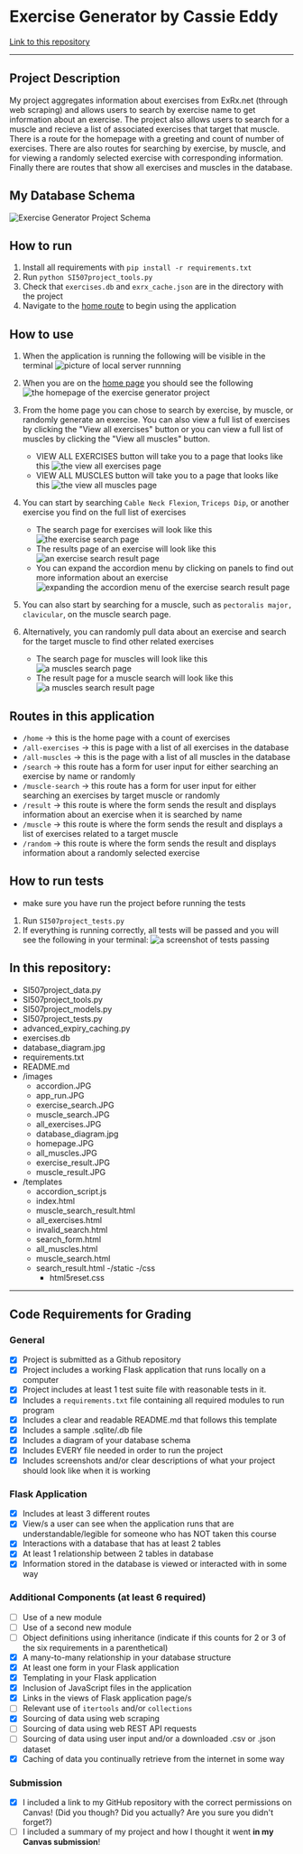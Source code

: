 # Exercise Generator by Cassie Eddy

[Link to this repository](https://github.com/cikeddy/SI507_Final)

---

## Project Description
My project aggregates information about exercises from ExRx.net (through web scraping) and allows users to search by exercise name to get information about an exercise. The project  also allows users to search for a muscle and recieve a list of associated exercises that target that muscle. There is a route for the homepage with a greeting and count of number of exercises. There are also routes for searching by exercise, by muscle, and for viewing a randomly selected exercise with corresponding information. Finally there are routes that show all exercises and muscles in the database.


## My Database Schema
![Exercise Generator Project Schema](images/database_diagram.jpg)

## How to run

1. Install all requirements with `pip install -r requirements.txt`
2. Run `python SI507project_tools.py` 
3. Check that `exercises.db` and `exrx_cache.json` are in the directory with the project
4. Navigate to the [home route](http://localhost:5000/home) to begin using the application

## How to use

1. When the application is running the following will be visible in the terminal ![picture of local server runnning](images/app_run.JPG)
2. When you are on the [home page](http://localhost:5000/home) you should see the following ![the homepage of the exercise generator project](images/homepage.JPG)

3. From the home page you can chose to search by exercise, by muscle, or randomly generate an exercise. You can also view a full list of exercises by clicking the "View all exercises" button or you can view a full list of muscles by clicking the "View all muscles" button.
    - VIEW ALL EXERCISES button will take you to a page that looks like this ![the view all exercises page](images/all_exercises.JPG)
    - VIEW ALL MUSCLES button will take you to a page that looks like this ![the view all muscles page](images/all_muscles.JPG)
4. You can start by searching `Cable Neck Flexion`, `Triceps Dip`, or another exercise you find on the full list of exercises
    - The search page for exercises will look like this ![the exercise search page](images/exercise_search.JPG)
    - The results page of an exercise will look like this ![an exercise search result page](images/exercise_result.JPG)
    - You can expand the accordion menu by clicking on panels to find out more information about an exercise ![expanding the accordion menu of the exercise search result page](images/accordion.JPG)
5. You can also start by searching for a muscle, such as `pectoralis major, clavicular`, on the muscle search page.
6. Alternatively, you can randomly pull data about an exercise and search for the target muscle to find other related exercises
    - The search page for muscles will look like this ![a muscles search page](images/muscle_search.JPG)
    - The result page for a muscle search will look like this ![a muscles search result page](images/muscle_result.JPG)

## Routes in this application
- `/home` -> this is the home page with a count of exercises
- `/all-exercises` -> this is page with a list of all exercises in the database
- `/all-muscles` -> this is the page with a list of all muscles in the database
- `/search` -> this route has a form for user input for either searching an exercise by name or randomly
- `/muscle-search` -> this route has a form for user input for either searching an exercises by target muscle  or randomly
- `/result` -> this route is where the form sends the result and displays information about an exercise when it is searched by name
- `/muscle` -> this route is where the form sends the result and displays a list of exercises related to a target muscle
- `/random` -> this route is where the form sends the result and displays information about a randomly selected exercise

## How to run tests
- make sure you have run the project before running the tests
1. Run `SI507project_tests.py`
2. If everything is running correctly, all tests will be passed and you will see the following in your terminal: ![a screenshot of tests passing](images/tests.JPG)

## In this repository:
- SI507project_data.py
- SI507project_tools.py
- SI507project_models.py
- SI507project_tests.py
- advanced_expiry_caching.py
- exercises.db
- database_diagram.jpg
- requirements.txt
- README.md
- /images
    - accordion.JPG
    - app_run.JPG
    - exercise_search.JPG
    - muscle_search.JPG
    - all_exercises.JPG
    - database_diagram.jpg
    - homepage.JPG
    - all_muscles.JPG
    - exercise_result.JPG
    - muscle_result.JPG
- /templates
    - accordion_script.js
    - index.html
    - muscle_search_result.html
    - all_exercises.html
    - invalid_search.html
    - search_form.html
    - all_muscles.html
    - muscle_search.html
    - search_result.html
-/static
    -/css
        - html5reset.css

---
## Code Requirements for Grading

### General
- [x] Project is submitted as a Github repository
- [x] Project includes a working Flask application that runs locally on a computer
- [x] Project includes at least 1 test suite file with reasonable tests in it.
- [x] Includes a `requirements.txt` file containing all required modules to run program
- [x] Includes a clear and readable README.md that follows this template
- [x] Includes a sample .sqlite/.db file
- [x] Includes a diagram of your database schema
- [x] Includes EVERY file needed in order to run the project
- [x] Includes screenshots and/or clear descriptions of what your project should look like when it is working

### Flask Application
- [x] Includes at least 3 different routes
- [x] View/s a user can see when the application runs that are understandable/legible for someone who has NOT taken this course
- [x] Interactions with a database that has at least 2 tables
- [x] At least 1 relationship between 2 tables in database
- [x] Information stored in the database is viewed or interacted with in some way

### Additional Components (at least 6 required)
- [ ] Use of a new module
- [ ] Use of a second new module
- [ ] Object definitions using inheritance (indicate if this counts for 2 or 3 of the six requirements in a parenthetical)
- [x] A many-to-many relationship in your database structure
- [x] At least one form in your Flask application
- [x] Templating in your Flask application
- [x] Inclusion of JavaScript files in the application
- [x] Links in the views of Flask application page/s
- [ ] Relevant use of `itertools` and/or `collections`
- [x] Sourcing of data using web scraping
- [ ] Sourcing of data using web REST API requests
- [ ] Sourcing of data using user input and/or a downloaded .csv or .json dataset
- [x] Caching of data you continually retrieve from the internet in some way

### Submission
- [x] I included a link to my GitHub repository with the correct permissions on Canvas! (Did you though? Did you actually? Are you sure you didn't forget?)
- [ ] I included a summary of my project and how I thought it went **in my Canvas submission**!
